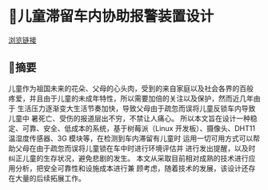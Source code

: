 # 🚗儿童滞留车内协助报警装置设计
[浏览链接](https://www.wulihub.com.cn/go/QAk00x/index.htm)
## 📃摘要
儿童作为祖国未来的花朵、父母的心头肉，受到的来自家庭以及社会各界的百般
疼爱，并且由于儿童的未成年特性，所以需要加倍的关注以及保护，然而近几年由于
生活压力逐渐变大生活节奏加快，导致父母由于疏忽而误将儿童反锁车内导致儿童中
暑死亡、受伤的报道层出不穷，不禁让人痛心。
所以本文旨在设计一种稳定、可靠、安全、低成本的系统，基于树莓派（Linux
开发板）、摄像头、DHT11 温湿度传感器、3G 模块等，在检测到车内滞留有儿童时
运用一切可用方式可以帮助父母在由于疏忽而误将儿童锁在车中时进行环境评估并
进行发出提醒，以及时纠正儿童的生存状况，避免悲剧的发生。
本文从采取目前相对成熟的技术进行应用分析，把安全可靠性和设施成本进行兼
顾考虑，随着技术的发展，该设计还存在大量的后续拓展工作。
